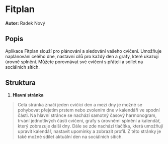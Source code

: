 # Fitplan
**Autor:** Radek Nový
## Popis
Aplikace Fitplan slouží pro plánování a sledování vašeho cvičení. Umožňuje naplánování celého dne, nastavní cílů pro každý den a grafy, které ukazují úrovně splnění. Můžete porovnávat své cvičení s přáteli a sdílet na sociálních sítích. 
## Struktura
1. **Hlavní stránka**
> Celá stránka značí jeden cvičící den a mezi dny je možné se pohybovat přejetím prstem nebo zvolením dne v kalendáři ve spodní části. Na hlavní stránce se nachází samotný časový harmonogram, trvání jednotlivých částí cvičení, grafy s úrovněmi splnění a kalendář, který zobrazuje další dny. Dále se zde nachází tlačítka, která umožňují upravit kalendář, nastavit upomínky a zobrazit profil. Z této stránky je také možné sdílet aktuální den na sociálních sítích.
